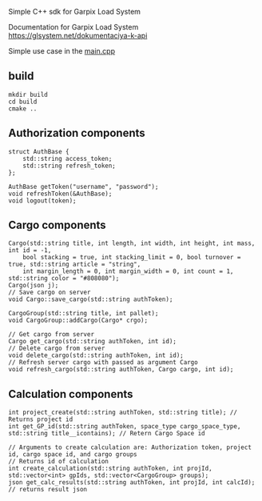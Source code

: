 Simple C++ sdk for Garpix Load System

Documentation for Garpix Load System https://glsystem.net/dokumentaciya-k-api

Simple use case in the [main.cpp](https://github.com/Vindalamar/gls_sdk/blob/main/main.cpp)

## build
```shell
mkdir build
cd build
cmake ..
```
## Authorization components
```shell
struct AuthBase {
    std::string access_token;
    std::string refresh_token;
};

AuthBase getToken("username", "password");
void refreshToken(&AuthBase);
void logout(token);
```

## Cargo components

```shell
Cargo(std::string title, int length, int width, int height, int mass, int id = -1,
    bool stacking = true, int stacking_limit = 0, bool turnover = true, std::string article = "string", 
    int margin_length = 0, int margin_width = 0, int count = 1, std::string color = "#808080");
Cargo(json j);
// Save cargo on server
void Cargo::save_cargo(std::string authToken);

CargoGroup(std::string title, int pallet);
void CargoGroup::addCargo(Cargo* crgo);

// Get cargo from server
Cargo get_cargo(std::string authToken, int id); 
// Delete cargo from server
void delete_cargo(std::string authToken, int id); 
// Refresh server cargo with passed as argument Cargo
void refresh_cargo(std::string authToken, Cargo cargo, int id);
```
## Calculation components

```shell
int project_create(std::string authToken, std::string title); // Returns project id
int get_GP_id(std::string authToken, space_type cargo_space_type, std::string title__icontains); // Retern Cargo Space id

// Arguments to create calculation are: Authorization token, project id, cargo space id, and cargo groups
// Returns id of calculation
int create_calculation(std::string authToken, int projId, std::vector<int> gpIds, std::vector<CargoGroup> groups);
json get_calc_results(std::string authToken, int projId, int calcId); // returns result json
```
